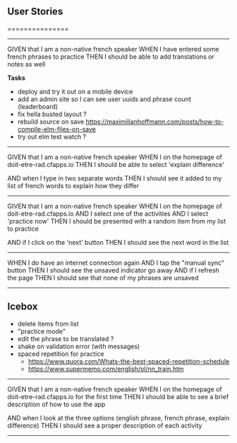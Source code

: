 ## User Stories
===============

-----

GIVEN that I am a non-native french speaker
WHEN I have entered some french phrases to practice
THEN I should be able to add translations or notes as well

**Tasks**
* deploy and try it out on a mobile device
* add an admin site so I can see user uuids and phrase count (leaderboard)
* fix hella busted layout ?
* rebuild source on save https://maximilianhoffmann.com/posts/how-to-compile-elm-files-on-save
* try out elm test watch ?

-----

GIVEN that I am a non-native french speaker
WHEN I on the homepage of doit-etre-rad.cfapps.io
THEN I should be able to select 'explain difference'

AND when I type in two separate words
THEN I should see it added to my list of french words to explain how they differ

-----

GIVEN that I am a non-native french speaker
WHEN I on the homepage of doit-etre-rad.cfapps.io
AND I select one of the activities
AND I select 'practice now'
THEN I should be presented with a random item from my list to practice

AND if I click on the 'next' button
THEN I should see the next word in the list

-----

WHEN I do have an internet connection again
AND I tap the "manual sync" button
THEN I should see the unsaved indicator go away
AND if I refresh the page
THEN I should see that none of my phrases are unsaved

------

Icebox
------

* delete items from list
* "practice mode"
* edit the phrase to be translated ?
* shake on validation error (with messages)
* spaced repetition for practice
  - https://www.quora.com/Whats-the-best-spaced-repetition-schedule
  - https://www.supermemo.com/english/ol/nn_train.htm


-----

GIVEN that I am a non-native french speaker
WHEN I on the homepage of doit-etre-rad.cfapps.io for the first time
THEN I should be able to see a brief description of how to use the app

AND when I look at the three options (english phrase, french phrase, explain difference)
THEN I should see a proper description of each activity

-----
